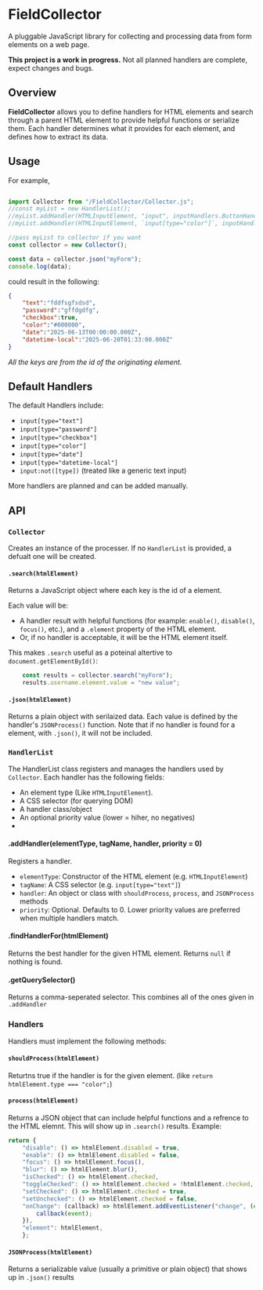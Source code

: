 # FieldCollector
A pluggable JavaScript library for collecting and processing data from form elements on a web page.

**This project is a work in progress.**
Not all planned handlers are complete, expect changes and bugs.

## Overview
**FieldCollector** allows you to define handlers for HTML elements and search through a parent HTML element to provide helpful functions or serialize them. Each handler determines what it provides for each element, and defines how to extract its data.

## Usage
For example,

```javascript

import Collector from "/FieldCollector/Collector.js";
//const myList = new HandlerList();
//myList.addHandler(HTMLInputElement, "input", inputHandlers.ButtonHandler);
//myList.addHandler(HTMLInputElement, `input[type="color"]`, inputHandlers.ColorHandler);

//pass myList to collector if you want
const collector = new Collector();

const data = collector.json("myForm");
console.log(data);

```

could result in the following:
```json
{
    "text":"fddfsgfsdsd",
    "password":"gffdgdfg",
    "checkbox":true,
    "color":"#000000",
    "date":"2025-06-13T00:00:00.000Z",
    "datetime-local":"2025-06-20T01:33:00.000Z"
}
```
*All the keys are from the id of the originating element.*

## Default Handlers
The default Handlers include:

 * `input[type="text"]`
 * `input[type="password"]`
 * `input[type="checkbox"]`
 * `input[type="color"]`
 * `input[type="date"]`
 * `input[type="datetime-local"]`
 * `input:not([type])` (treated like a generic text input)

More handlers are planned and can be added manually.

## API
### `Collector`
Creates an instance of the processer. If no `HandlerList` is provided, a defualt one will be created.

#### `.search(htmlElement)`
Returns a JavaScript object where each key is the id of a element.

Each value will be:
* A handler result with helpful functions (for example: `enable()`, `disable()`, `focus()`, etc.), and a `.element` property of the HTML element.
* Or, if no handler is acceptable, it will be the HTML element itself.

This makes `.search` useful as a poteinal altertive to `document.getElementById()`:
```javascript
    const results = collector.search("myForm");
    results.username.element.value = "new value";
```

#### `.json(htmlElement)`
Returns a plain object with serilaized data. Each value is defined by the handler's `JSONProcess()` function. Note that if no handler is found for a element, with `.json()`, it will not be included.

### `HandlerList`
The HandlerList class registers and manages the handlers used by `Collector`. 
Each handler has the following fields:
* An element type (Like `HTMLInputElement`).
* A CSS selector (for querying DOM)
* A handler class/object
* An optional priority value (lower = hiher, no negatives)
* 
#### .addHandler(elementType, tagName, handler, priority = 0)
Registers a handler.
* `elementType`: Constructor of the HTML element (e.g. `HTMLInputElement`)
* `tagName`: A CSS selector (e.g. `input[type="text"]`)
* `handler`: An object or class with `shouldProcess`, `process`, and `JSONProcess` methods
* `priority`: Optional. Defaults to 0. Lower priority values are preferred when multiple handlers match.

#### .findHandlerFor(htmlElement)
Returns the best handler for the given HTML element. Returns `null` if nothing is found.

#### .getQuerySelector()
Returns a comma-seperated selector. This combines all of the ones given in `.addHandler`

### Handlers
Handlers must implement the following methods:

#### `shouldProcess(htmlElement)`
Returtns true if the handler is for the given element. (like `return htmlElement.type === "color";`)

#### `process(htmlElement)`
Returns a JSON object that can include helpful functions and a refrence to the HTML elemnt. This will show up in `.search()` results.
Example: 
```javascript
return {
    "disable": () => htmlElement.disabled = true,
    "enable": () => htmlElement.disabled = false,
    "focus": () => htmlElement.focus(),
    "blur": () => htmlElement.blur(),
    "isChecked": () => htmlElement.checked,
    "toggleChecked": () => htmlElement.checked = !htmlElement.checked,
    "setChecked": () => htmlElement.checked = true,
    "setUnchecked": () => htmlElement.checked = false,
    "onChange": (callback) => htmlElement.addEventListener("change", (event) => {
        callback(event);
    }),
    "element": htmlElement,
    };
```

#### `JSONProcess(htmlElement)`
Returns a serializable value (usually a primitive or plain object) that shows up in `.json()` results